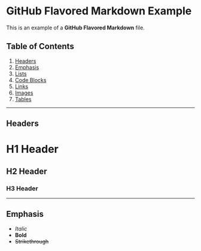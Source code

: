 # GitHub Flavored Markdown Example

This is an example of a **GitHub Flavored Markdown** file.

## Table of Contents
1. [Headers](#headers)
2. [Emphasis](#emphasis)
3. [Lists](#lists)
4. [Code Blocks](#code-blocks)
5. [Links](#links)
6. [Images](#images)
7. [Tables](#tables)

---

## Headers

# H1 Header
## H2 Header
### H3 Header

---

## Emphasis

- *Italic*
- **Bold**
- ~~Strikethrough~~
